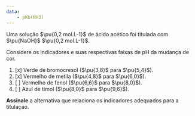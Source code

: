 ```yaml
---
data:
    - pKb(NH3)
---
```


Uma solução $\pu{0,2 mol.L-1}$ de ácido acético foi titulada com $\pu{NaOH}$ $\pu{0,2 mol.L-1}$. 

Considere os indicadores e suas respectivas faixas de pH da mudança de cor.

1. [x] Verde de bromocresol ($\pu{3,8}$ para $\pu{5,4}$).
2. [x] Vermelho de metila ($\pu{4,8}$ para $\pu{6,0}$).
3. [ ] Vermelho de fenol ($\pu{6,6}$ para $\pu{8,0}$).
4. [ ] Azul de timol ($\pu{8,0}$ para $\pu{9,6}$).

**Assinale** a alternativa que relaciona os indicadores adequados para a titulaçao.
